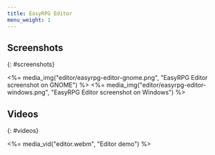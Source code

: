 ```yaml
---
title: EasyRPG Editor
menu_weight: 1
---
```

<div class="info" markdown="1">

## Screenshots

</div>

{: #screenshots}

<%= media_img("editor/easyrpg-editor-gnome.png", "EasyRPG Editor screenshot on GNOME") %>
<%= media_img("editor/easyrpg-editor-windows.png", "EasyRPG Editor screenshot on Windows") %>

<div class="info" markdown="1">

## Videos

</div>

{: #videos}

<%= media_vid("editor.webm", "Editor demo") %>

<script src="<%= @items['/js/commons.*'].path %>"></script>
<script src="<%= @items['/js/media.*'].path %>"></script>